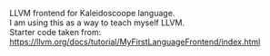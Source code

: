 LLVM frontend for Kaleidoscoope language. </br>
I am using this as a way to teach myself LLVM.</br>
Starter code taken from: https://llvm.org/docs/tutorial/MyFirstLanguageFrontend/index.html
